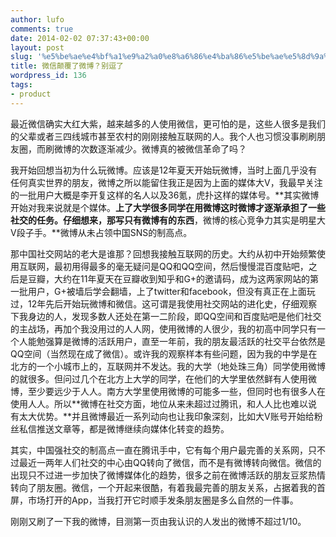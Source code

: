```yaml
---
author: lufo
comments: true
date: 2014-02-02 07:37:43+00:00
layout: post
slug: '%e5%be%ae%e4%bf%a1%e9%a2%a0%e8%a6%86%e4%ba%86%e5%be%ae%e5%8d%9a%ef%bc%9f%e5%88%ab%e9%80%97%e4%ba%86'
title: 微信颠覆了微博？别逗了
wordpress_id: 136
tags:
- product
---
```


最近微信确实大红大紫，越来越多的人使用微信，更可怕的是，这些人很多是我们的父辈或者三四线城市甚至农村的刚刚接触互联网的人。我个人也习惯没事刷刷朋友圈，而刷微博的次数逐渐减少。微博真的被微信革命了吗？

我开始回想当初为什么玩微博。应该是12年夏天开始玩微博，当时上面几乎没有任何真实世界的朋友，微博之所以能留住我正是因为上面的媒体大V，我最早关注的一批用户大概是李开复这样的名人以及36氪，虎扑这样的媒体号。**其实微博开始对我来说就是个媒体。**上了大学很多同学在用微博这时微博才逐渐承担了一些社交的任务。仔细想来，那写只有微博有的东西**，微博的核心竞争力其实是明星大V段子手。**微博从未占领中国SNS的制高点。

那中国社交网站的老大是谁那？回想我接触互联网的历史。大约从初中开始频繁使用互联网，最初用得最多的毫无疑问是QQ和QQ空间，然后慢慢混百度贴吧，之后是豆瓣，大约在11年夏天在豆瓣收到知乎和G+的邀请码，成为这两家网站的第一批用户，G+被墙后学会翻墙，上了twitter和facebook，但没有真正在上面玩过，12年先后开始玩微博和微信。这可谓是我使用社交网站的进化史，仔细观察下我身边的人，发现多数人还处在第一二阶段，即QQ空间和百度贴吧是他们社交的主战场，再加个我没用过的人人网，使用微博的人很少，我的初高中同学只有一个人能勉强算是微博的活跃用户，直至一年前，我的朋友最活跃的社交平台依然是QQ空间（当然现在成了微信）。或许我的观察样本有些问题，因为我的中学是在北方的一个小城市上的，互联网并不发达。我的大学（地处珠三角）同学使用微博的就很多。但问过几个在北方上大学的同学，在他们的大学里依然鲜有人使用微博，至少要远少于人人。南方大学里使用微博的可能多一些，但同时也有很多人在使用人人。所以**微博在社交方面，地位从来未超过过腾讯，和人人比也难以说有太大优势。**并且微博最近一系列动向也让我印象深刻，比如大V账号开始给粉丝私信推送文章等，都是微博继续向媒体化转变的趋势。

其实，中国强社交的制高点一直在腾讯手中，它有每个用户最完善的关系网，只不过最近一两年人们社交的中心由QQ转向了微信，而不是有微博转向微信。微信的出现只不过进一步加快了微博媒体化的趋势，很多之前在微博活跃的朋友豆浆热情转向了朋友圈。微信，一个开起来很酷，有着我最完善的朋友关系，占据着我的首屏，市场打开的App，当我打开它时顺手发条朋友圈是多么自然的一件事。

刚刚又刷了一下我的微博，目测第一页由我认识的人发出的微博不超过1/10。
